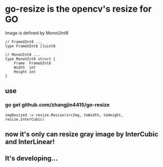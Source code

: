# go-resize is the opencv's resize for GO

Image is defined by MonoUInt8

```
// FrameUInt8 ...
type FrameUInt8 []uint8

// MonoUInt8 ...
type MonoUInt8 struct {
	Frame  FrameUInt8
	Width  int
	Height int
}
```
## use
### go get github.com/zhangjin4415/go-resize

```
imgResized := resize.Resize(srcImg, toWidth, toHeight, resize.InterCubic)
```

## now it's only can resize gray image by InterCubic and InterLinear!

## It's developing... 